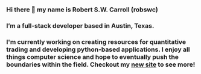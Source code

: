 ### Hi there 👋 my name is Robert S.W. Carroll (robswc)

### I’m a full-stack developer based in Austin, Texas. 

### I'm currently working on creating resources for quantitative trading and developing python-based applications.  I enjoy all things computer science and hope to eventually push the boundaries within the field. Checkout my [new site](https://www.robswc.me) to see more!


<!-- ![GitHub Cover](https://user-images.githubusercontent.com/38849824/194399334-863d19d5-b6ce-46ce-a04f-73245bef317c.png) -->

<!--
**robswc/robswc** is a ✨ _special_ ✨ repository because its `README.md` (this file) appears on your GitHub profile.

Here are some ideas to get you started:

- 🔭 I’m currently working on ...
- 🌱 I’m currently learning ...
- 👯 I’m looking to collaborate on ...
- 🤔 I’m looking for help with ...
- 💬 Ask me about ...
- 📫 How to reach me: ...
-->
